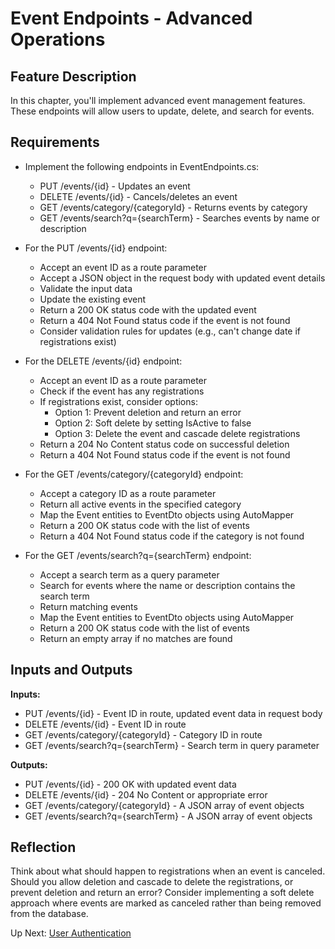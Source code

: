# Event Endpoints - Advanced Operations

## Feature Description

In this chapter, you'll implement advanced event management features. These endpoints will allow users to update, delete, and search for events.

## Requirements

- Implement the following endpoints in EventEndpoints.cs:
  - PUT /events/{id} - Updates an event
  - DELETE /events/{id} - Cancels/deletes an event
  - GET /events/category/{categoryId} - Returns events by category
  - GET /events/search?q={searchTerm} - Searches events by name or description

- For the PUT /events/{id} endpoint:
  - Accept an event ID as a route parameter
  - Accept a JSON object in the request body with updated event details
  - Validate the input data
  - Update the existing event
  - Return a 200 OK status code with the updated event
  - Return a 404 Not Found status code if the event is not found
  - Consider validation rules for updates (e.g., can't change date if registrations exist)

- For the DELETE /events/{id} endpoint:
  - Accept an event ID as a route parameter
  - Check if the event has any registrations
  - If registrations exist, consider options:
    - Option 1: Prevent deletion and return an error
    - Option 2: Soft delete by setting IsActive to false
    - Option 3: Delete the event and cascade delete registrations
  - Return a 204 No Content status code on successful deletion
  - Return a 404 Not Found status code if the event is not found

- For the GET /events/category/{categoryId} endpoint:
  - Accept a category ID as a route parameter
  - Return all active events in the specified category
  - Map the Event entities to EventDto objects using AutoMapper
  - Return a 200 OK status code with the list of events
  - Return a 404 Not Found status code if the category is not found

- For the GET /events/search?q={searchTerm} endpoint:
  - Accept a search term as a query parameter
  - Search for events where the name or description contains the search term
  - Return matching events
  - Map the Event entities to EventDto objects using AutoMapper
  - Return a 200 OK status code with the list of events
  - Return an empty array if no matches are found

## Inputs and Outputs

**Inputs:**
- PUT /events/{id} - Event ID in route, updated event data in request body
- DELETE /events/{id} - Event ID in route
- GET /events/category/{categoryId} - Category ID in route
- GET /events/search?q={searchTerm} - Search term in query parameter

**Outputs:**
- PUT /events/{id} - 200 OK with updated event data
- DELETE /events/{id} - 204 No Content or appropriate error
- GET /events/category/{categoryId} - A JSON array of event objects
- GET /events/search?q={searchTerm} - A JSON array of event objects

## Reflection

Think about what should happen to registrations when an event is canceled. Should you allow deletion and cascade to delete the registrations, or prevent deletion and return an error? Consider implementing a soft delete approach where events are marked as canceled rather than being removed from the database.

Up Next: [User Authentication](./eventhorizon-authentication.md)